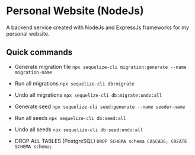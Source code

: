 # Personal Website (NodeJs)

A backend service created with NodeJs and ExpressJs frameworks for my personal website.

## Quick commands
* Generate migration file
``npx sequelize-cli migration:generate --name migration-name``

* Run all migrations
``npx sequelize-cli db:migrate``

* Undo all migrations
``npx sequelize-cli db:migrate:undo:all``

* Generate seed
``npx sequelize-cli seed:generate --name seeder-name``

* Run all seeds
``npx sequelize-cli db:seed:all``

* Undo all seeds
``npx sequelize-cli db:seed:undo:all``

* DROP ALL TABLES (PostgreSQL)
``DROP SCHEMA schema CASCADE; CREATE SCHEMA schema;``
